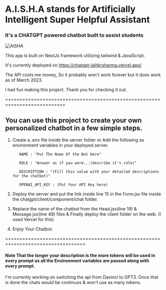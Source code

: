 <h1>A.I.S.H.A stands for Artificially Intelligent Super Helpful Assistant</h1>
<h3>It's a CHATGPT powered chatbot built to assist students</h3>

![AISHA](https://media.licdn.com/dms/image/D4D22AQGCkNNPTwyakw/feedshare-shrink_800/0/1679850730327?e=1682553600&v=beta&t=-agGtgCUePhuJS1NuCwCM1CBAxEAl3u-ldiQO_VIZ9k "AISHA")

This app is built on NextJs framework utilizing tailwind & JavaScript.

It's currently deployed on https://chatgpt-lalitkrsharma.vercel.app/

The API costs me money, So it probably won't work forever but it does work as of March 2023.

I had fun making this project. Thank you for checking it out.


===========================================================================

<h2>
You can use this project to create your own personalized chatbot in a few simple steps.
</h2>

1. Create a .env file inside the server folder or Add the following as environment variables in your deployed server.
  
          NAME : "Put The Name Of the Bot Here"

          ROLE : "Answer as if you were...(describe it's role)"

          DESCRIPTION : "(Fill this value with your detailed descriptions for the chatbot)"

          OPENAI_API_KEY : (Put Your API Key here)

2. Deploy the server and put the link inside line 15 in the Form.jsx file inside the chatgpt/client/component/chat folder.

3. Replace the name of the chatbot from the Head.jsx(line 19) & Message.jsx(line 49) files & Finally deploy the client folder on the web. (I used Vercel for this)

4. Enjoy Your Chatbot.

==================================================================================

<h4>Note That the longer your description is the more tokens will be used in every prompt as all the Environment variables are passed along with every prompt.</h4>

I'm currently working on switching the api from Davinci to GPT3. Once that is done the chats would be continuos & won't use as many tokens.

